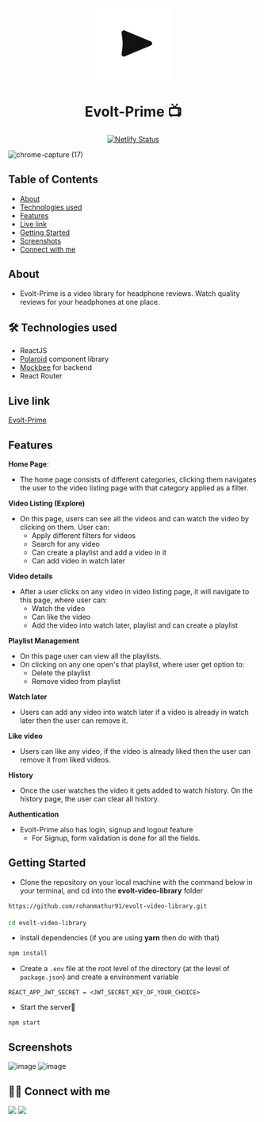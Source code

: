 <div align="center">

<img alt="evolt ecommerce logo" src="public/favicon.svg" width="150px" height="150px" />

# Evolt-Prime 📺

[![Netlify Status](https://api.netlify.com/api/v1/badges/4ac9a6ef-5511-4f30-b805-412e65dd7a40/deploy-status)](https://app.netlify.com/sites/evolt-prime/deploys)

</div>

![chrome-capture (17)](https://user-images.githubusercontent.com/61556757/162183422-71842fa8-1b55-4a80-8e50-4c8d9fa1684c.gif)


## Table of Contents

- [About](#about)
- [Technologies used](#-technologies-used)
- [Features](#features)
- [Live link](#live-link)
- [Getting Started](#getting-started)
- [Screenshots](#screenshots)
- [Connect with me](#-connect-with-me)

## About
 - Evolt-Prime is a video library for headphone reviews. Watch quality reviews for your headphones at one place.

## 🛠 Technologies used
- ReactJS
- [Polaroid](https://polaroid7.netlify.app/index.html) component library
- [Mockbee](https://mockbee.netlify.app/) for backend
- React Router

## Live link
[Evolt-Prime](https://evolt-prime.netlify.app/)

## Features
**Home Page**: 
- The home page consists of different categories, clicking them navigates the user to the video listing page with that category applied as a filter.

**Video Listing (Explore)**
- On this page, users can see all the videos and can watch the video by clicking on them. User can:
    - Apply different filters for videos
    - Search for any video
    - Can create a playlist and add a video in it
    - Can add video in watch later

**Video details**
- After a user clicks on any video in video listing page, it will navigate to this page, where user can:
  - Watch the video
  - Can like the video
  - Add the video into watch later, playlist and can create a playlist
 
 **Playlist Management**
 - On this page user can view all the playlists.
 - On clicking on any one open's that playlist, where user get option to:
    - Delete the playlist
    - Remove video from playlist

**Watch later**
- Users can add any video into watch later if a video is already in watch later then the user can remove it.

**Like video**
- Users can like any video, if the video is already liked then the user can remove it from liked videos.

**History**
- Once the user watches the video it gets added to watch history. On the history page, the user can clear all history.

**Authentication**
- Evolt-Prime also has login, signup and logout feature
  - For Signup, form validation is done for all the fields.


## Getting Started

- Clone the repository on your local machine with the command below in your terminal, and cd into the **evolt-video-library** folder

```sh
https://github.com/rohanmathur91/evolt-video-library.git

cd evolt-video-library
```

- Install dependencies (if you are using **yarn** then do with that)

```sh
npm install
```

- Create a `.env` file at the root level of the directory (at the level of `package.json`) and create a environment variable

```
REACT_APP_JWT_SECRET = <JWT_SECRET_KEY_OF_YOUR_CHOICE>
```

- Start the server🚀

```
npm start
```

## Screenshots
![image](https://user-images.githubusercontent.com/61556757/162183850-f6bcb91d-63dc-4ebc-8b84-92c3e0c3d71a.png)
![image](https://user-images.githubusercontent.com/61556757/162183887-fab68bcb-a318-49e4-95c0-b7fd0d7151db.png)


## 👨‍💻 Connect with me 

<a href="https://twitter.com/rohanmathur91"><img src="https://img.shields.io/badge/Twitter-1DA1F2?style=for-the-badge&logo=twitter&logoColor=white"/></a>
<a href="https://www.linkedin.com/in/rohanmathur04/"><img src="https://img.shields.io/badge/LinkedIn-0077B5?style=for-the-badge&logo=linkedin&logoColor=white"/></a>
